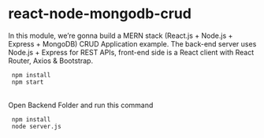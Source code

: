 # react-node-mongodb-crud
In this module, we’re gonna build a MERN stack (React.js + Node.js + Express + MongoDB) CRUD Application example. The back-end server uses Node.js + Express for REST APIs, front-end side is a React client with React Router, Axios &amp; Bootstrap.

```
 npm install
 npm start
```

<br>
Open Backend Folder and run this command
<br>

```
 npm install
 node server.js
```
<!-- 
<br>
<b>Table View :- </b>

![image](https://user-images.githubusercontent.com/49555360/119664866-691bf380-be51-11eb-9719-7493f6a2b94d.png)

<br>
<b>Create Page :- </b>

![image](https://user-images.githubusercontent.com/49555360/119664929-7b962d00-be51-11eb-9ed9-ce9239e0637d.png)

<br>
<b>View Page :- </b>

![image](https://user-images.githubusercontent.com/49555360/119681030-54465c80-be5f-11eb-8150-50f96997f8c8.png)

<br>
<b>Edit Page :- </b>

![image](https://user-images.githubusercontent.com/49555360/119681054-5c9e9780-be5f-11eb-97d3-c42494b5c4bb.png)
 -->
